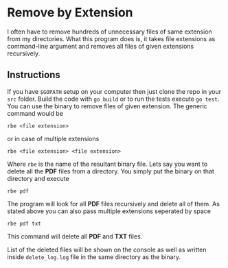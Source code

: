 # Remove by Extension

I often have to remove hundreds of unnecessary files of same extension from my directories. What this program does is, it takes file extensions as command-line argument and removes all files of given extensions recursively.

## Instructions
If you have `$GOPATH` setup on your computer then just clone the repo in your `src` folder. Build the code with `go build` or to run the tests execute `go test`. You can use the binary to remove files of given extension. The generic command would be

`rbe <file extension>`

or in case of multiple extensions

`rbe <file extension> <file extension>`

Where `rbe` is the name of the resultant binary file. Lets say you want to delete all the **PDF** files from a directory. You simply put the binary on that directory and execute 

`rbe pdf`

The program will look for all **PDF** files recursively and delete all of them. As stated above you can also pass multiple extensions seperated by space

`rbe pdf txt`

This command will delete all **PDF** and **TXT** files.

List of the deleted files will be shown on the console as well as written inside `delete_log.log` file in the same directory as the binary.
